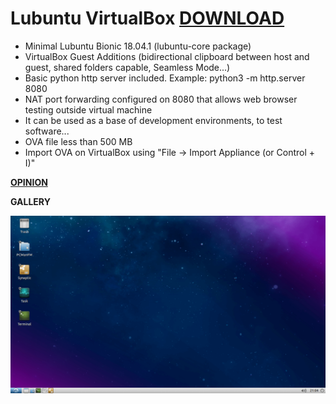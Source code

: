 # Lubuntu VirtualBox [**DOWNLOAD**](https://github.com/Virtual-Machines/Lubuntu-VirtualBox/releases/download/latest/LubuntuBionic.ova)
- Minimal Lubuntu Bionic 18.04.1 (lubuntu-core package)
- VirtualBox Guest Additions (bidirectional clipboard between host and guest, shared folders capable, Seamless Mode...)
- Basic python http server included. Example: python3 -m http.server 8080
- NAT port forwarding configured on 8080 that allows web browser testing outside virtual machine
- It can be used as a base of development environments, to test software...
- OVA file less than 500 MB
- Import OVA on VirtualBox using "File -> Import Appliance (or Control + I)"

[**OPINION**](https://docs.google.com/forms/d/e/1FAIpQLSeOzXN-TMbwxt_k3jHCQjwoEbP9o5nP6wJeJFa0_w0exYjTnw/viewform?usp=sf_link)

**GALLERY**

![Lubuntu](https://raw.githubusercontent.com/Virtual-Machines/Lubuntu-VirtualBox/master/Lubuntu.png)
